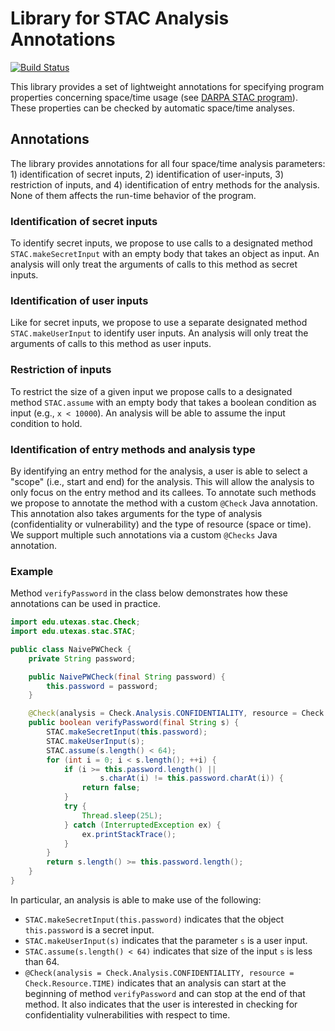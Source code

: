 # Library for STAC Analysis Annotations

[![Build Status][1]][2]

[1]: https://travis-ci.org/utopia-group/stac-annotations.svg?branch=master
[2]: https://travis-ci.org/utopia-group/stac-annotations

This library provides a set of lightweight annotations for specifying program properties
concerning space/time usage (see [DARPA STAC
program](http://www.darpa.mil/program/space-time-analysis-for-cybersecurity)). These
properties can be checked by automatic space/time analyses.

## Annotations

The library provides annotations for all four space/time analysis parameters: 1)
identification of secret inputs, 2) identification of user-inputs, 3) restriction of
inputs, and 4) identification of entry methods for the analysis. None of them affects the
run-time behavior of the program.

### Identification of secret inputs

   To identify secret inputs, we propose to use calls to a designated method
   `STAC.makeSecretInput` with an empty body that takes an object as input. An analysis
   will only treat the arguments of calls to this method as secret inputs.

### Identification of user inputs

   Like for secret inputs, we propose to use a separate designated method
   `STAC.makeUserInput` to identify user inputs. An analysis will only treat the arguments
   of calls to this method as user inputs.

### Restriction of inputs

   To restrict the size of a given input we propose calls to a designated method
   `STAC.assume` with an empty body that takes a boolean condition as input (e.g., `x <
   10000`). An analysis will be able to assume the input condition to hold.

### Identification of entry methods and analysis type

   By identifying an entry method for the analysis, a user is able to select a
   "scope" (i.e., start and end) for the analysis. This will allow the analysis to only
   focus on the entry method and its callees. To annotate such methods we propose to
   annotate the method with a custom `@Check` Java annotation. This annotation also takes
   arguments for the type of analysis (confidentiality or vulnerability) and the type of
   resource (space or time). We support multiple such annotations via a custom `@Checks`
   Java annotation.

### Example

   Method `verifyPassword` in the class below demonstrates how these annotations can be
   used in practice.

``` Java
import edu.utexas.stac.Check;
import edu.utexas.stac.STAC;

public class NaivePWCheck {
    private String password;

    public NaivePWCheck(final String password) {
        this.password = password;
    }

    @Check(analysis = Check.Analysis.CONFIDENTIALITY, resource = Check.Resource.TIME)
    public boolean verifyPassword(final String s) {
        STAC.makeSecretInput(this.password);
        STAC.makeUserInput(s);
        STAC.assume(s.length() < 64);
        for (int i = 0; i < s.length(); ++i) {
            if (i >= this.password.length() ||
                    s.charAt(i) != this.password.charAt(i)) {
                return false;
            }
            try {
                Thread.sleep(25L);
            } catch (InterruptedException ex) {
                ex.printStackTrace();
            }
        }
        return s.length() >= this.password.length();
    }
}
```

   In particular, an analysis is able to make use of the following:

   - `STAC.makeSecretInput(this.password)` indicates that the object `this.password` is a secret input.
   - `STAC.makeUserInput(s)` indicates that the parameter `s` is a user input.
   - `STAC.assume(s.length() < 64)` indicates that size of the input `s` is less than 64.
   - `@Check(analysis = Check.Analysis.CONFIDENTIALITY, resource = Check.Resource.TIME)`
     indicates that an analysis can start at the beginning of method `verifyPassword` and
     can stop at the end of that method. It also indicates that the user is interested in
     checking for confidentiality vulnerabilities with respect to time.
